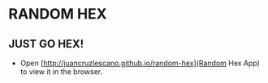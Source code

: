# RANDOM HEX

## JUST GO HEX!

- Open [http://juancruzlescano.github.io/random-hex](Random Hex App) to view it in the browser.
